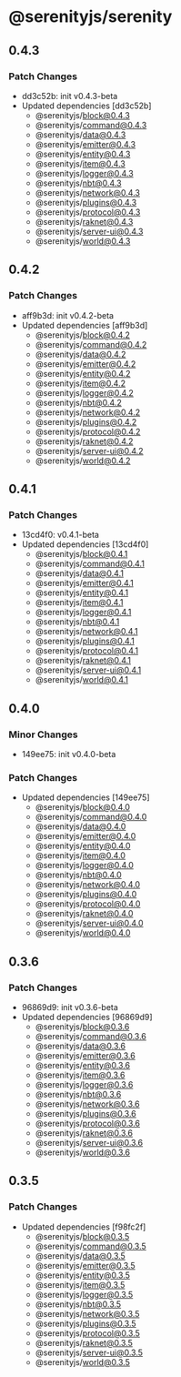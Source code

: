 # @serenityjs/serenity

## 0.4.3

### Patch Changes

- dd3c52b: init v0.4.3-beta
- Updated dependencies [dd3c52b]
  - @serenityjs/block@0.4.3
  - @serenityjs/command@0.4.3
  - @serenityjs/data@0.4.3
  - @serenityjs/emitter@0.4.3
  - @serenityjs/entity@0.4.3
  - @serenityjs/item@0.4.3
  - @serenityjs/logger@0.4.3
  - @serenityjs/nbt@0.4.3
  - @serenityjs/network@0.4.3
  - @serenityjs/plugins@0.4.3
  - @serenityjs/protocol@0.4.3
  - @serenityjs/raknet@0.4.3
  - @serenityjs/server-ui@0.4.3
  - @serenityjs/world@0.4.3

## 0.4.2

### Patch Changes

- aff9b3d: init v0.4.2-beta
- Updated dependencies [aff9b3d]
  - @serenityjs/block@0.4.2
  - @serenityjs/command@0.4.2
  - @serenityjs/data@0.4.2
  - @serenityjs/emitter@0.4.2
  - @serenityjs/entity@0.4.2
  - @serenityjs/item@0.4.2
  - @serenityjs/logger@0.4.2
  - @serenityjs/nbt@0.4.2
  - @serenityjs/network@0.4.2
  - @serenityjs/plugins@0.4.2
  - @serenityjs/protocol@0.4.2
  - @serenityjs/raknet@0.4.2
  - @serenityjs/server-ui@0.4.2
  - @serenityjs/world@0.4.2

## 0.4.1

### Patch Changes

- 13cd4f0: v0.4.1-beta
- Updated dependencies [13cd4f0]
  - @serenityjs/block@0.4.1
  - @serenityjs/command@0.4.1
  - @serenityjs/data@0.4.1
  - @serenityjs/emitter@0.4.1
  - @serenityjs/entity@0.4.1
  - @serenityjs/item@0.4.1
  - @serenityjs/logger@0.4.1
  - @serenityjs/nbt@0.4.1
  - @serenityjs/network@0.4.1
  - @serenityjs/plugins@0.4.1
  - @serenityjs/protocol@0.4.1
  - @serenityjs/raknet@0.4.1
  - @serenityjs/server-ui@0.4.1
  - @serenityjs/world@0.4.1

## 0.4.0

### Minor Changes

- 149ee75: init v0.4.0-beta

### Patch Changes

- Updated dependencies [149ee75]
  - @serenityjs/block@0.4.0
  - @serenityjs/command@0.4.0
  - @serenityjs/data@0.4.0
  - @serenityjs/emitter@0.4.0
  - @serenityjs/entity@0.4.0
  - @serenityjs/item@0.4.0
  - @serenityjs/logger@0.4.0
  - @serenityjs/nbt@0.4.0
  - @serenityjs/network@0.4.0
  - @serenityjs/plugins@0.4.0
  - @serenityjs/protocol@0.4.0
  - @serenityjs/raknet@0.4.0
  - @serenityjs/server-ui@0.4.0
  - @serenityjs/world@0.4.0

## 0.3.6

### Patch Changes

- 96869d9: init v0.3.6-beta
- Updated dependencies [96869d9]
  - @serenityjs/block@0.3.6
  - @serenityjs/command@0.3.6
  - @serenityjs/data@0.3.6
  - @serenityjs/emitter@0.3.6
  - @serenityjs/entity@0.3.6
  - @serenityjs/item@0.3.6
  - @serenityjs/logger@0.3.6
  - @serenityjs/nbt@0.3.6
  - @serenityjs/network@0.3.6
  - @serenityjs/plugins@0.3.6
  - @serenityjs/protocol@0.3.6
  - @serenityjs/raknet@0.3.6
  - @serenityjs/server-ui@0.3.6
  - @serenityjs/world@0.3.6

## 0.3.5

### Patch Changes

- Updated dependencies [f98fc2f]
  - @serenityjs/block@0.3.5
  - @serenityjs/command@0.3.5
  - @serenityjs/data@0.3.5
  - @serenityjs/emitter@0.3.5
  - @serenityjs/entity@0.3.5
  - @serenityjs/item@0.3.5
  - @serenityjs/logger@0.3.5
  - @serenityjs/nbt@0.3.5
  - @serenityjs/network@0.3.5
  - @serenityjs/plugins@0.3.5
  - @serenityjs/protocol@0.3.5
  - @serenityjs/raknet@0.3.5
  - @serenityjs/server-ui@0.3.5
  - @serenityjs/world@0.3.5
